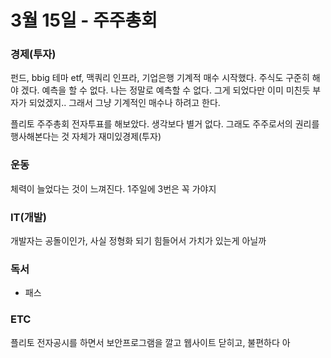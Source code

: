 # 3월 15일 - 주주총회

### 경제\(투자\)

펀드, bbig 테마 etf, 맥쿼리 인프라, 기업은행 기계적 매수 시작했다. 주식도 구준히 해야 겠다. 예측을 할 수 없다. 나는 정말로 예측할 수 없다. 그게 되었다만 이미 미친듯 부자가 되었겠지.. 그래서 그냥 기계적인 매수나 하려고 한다.

플리토 주주총회 전자투표를 해보았다. 생각보다 별거 없다. 그래도 주주로서의 권리를 행사해본다는 것 자체가 재미있경제\(투자\)  


### 운동

 체력이 늘었다는 것이 느껴진다. 1주일에 3번은 꼭 가야지

### IT\(개발\)

개발자는 공돌이인가, 사실 정형화 되기 힘들어서 가치가 있는게 아닐까              

### 독서

* 패스     

### ETC

플리토 전자공시를 하면서 보안프로그램을 깔고 웹사이트 닫히고, 불편하다 아

